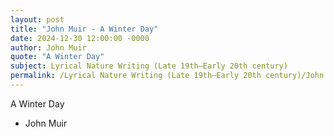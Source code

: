 ```yaml
---
layout: post
title: "John Muir - A Winter Day"
date: 2024-12-30 12:00:00 -0000
author: John Muir
quote: "A Winter Day"
subject: Lyrical Nature Writing (Late 19th–Early 20th century)
permalink: /Lyrical Nature Writing (Late 19th–Early 20th century)/John Muir/John Muir - A Winter Day
---
```


A Winter Day

- John Muir
